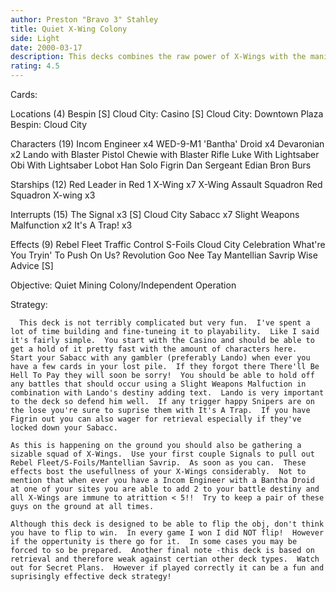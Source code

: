 ```yaml
---
author: Preston "Bravo 3" Stahley
title: Quiet X-Wing Colony
side: Light
date: 2000-03-17
description: This decks combines the raw power of X-Wings with the manipulation and retrieval of Cloud City Sabacc.
rating: 4.5
---
```

Cards: 


Locations (4)
Bespin [S]
Cloud City: Casino [S]
Cloud City: Downtown Plaza
Bespin: Cloud City

Characters (19)
Incom Engineer x4
WED-9-M1 'Bantha' Droid x4
Devaronian x2
Lando with Blaster Pistol
Chewie with Blaster Rifle
Luke With Lightsaber
Obi With Lightsaber
Lobot
Han Solo
Figrin Dan
Sergeant Edian
Bron Burs

Starships (12)
Red Leader in Red 1
X-Wing x7
X-Wing Assault Squadron
Red Squadron X-wing x3

Interrupts (15)
The Signal x3 [S]
Cloud City Sabacc x7
Slight Weapons Malfunction x2
It's A Trap! x3

Effects (9)
Rebel Fleet
Traffic Control
S-Foils
Cloud City Celebration
What're You Tryin' To Push On Us?
Revolution
Goo Nee Tay
Mantellian Savrip
Wise Advice [S]

Objective:
Quiet Mining Colony/Independent Operation 

Strategy: 

	  This deck is not terribly complicated but very fun.  I've spent a lot of time building and fine-tuneing it to playability.  Like I said it's fairly simple.  You start with the Casino and should be able to get a hold of it pretty fast with the amount of characters here.  Start your Sabacc with any gambler (preferably Lando) when ever you have a few cards in your lost pile.  If they forgot there There'll Be Hell To Pay they will soon be sorry!  You should be able to hold off any battles that should occur using a Slight Weapons Malfuction in combination with Lando's destiny adding text.  Lando is very important to the deck so defend him well.  If any trigger happy Snipers are on the lose you're sure to suprise them with It's A Trap.  If you have Figrin out you can also wager for retrieval especially if they've locked down your Sabacc.

    As this is happening on the ground you should also be gathering a sizable squad of X-Wings.  Use your first couple Signals to pull out Rebel Fleet/S-Foils/Mantellian Savrip.  As soon as you can.	These effects bost the usefullness of your X-Wings considerably.  Not to mention that when ever you have a Incom Engineer with a Bantha Droid at one of your sites you are able to add 2 to your battle destiny and all X-Wings are immune to atrittion < 5!!  Try to keep a pair of these guys on the ground at all times.

    Although this deck is designed to be able to flip the obj, don't think you have to flip to win.  In every game I won I did NOT flip!  However if the oppertunity is there go for it.  In some cases you may be forced to so be prepared.  Another final note -this deck is based on retrieval and therefore weak against certian other deck types.  Watch out for Secret Plans.  However if played correctly it can be a fun and suprisingly effective deck strategy! 